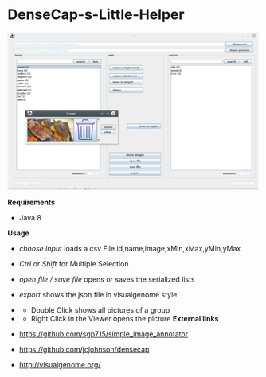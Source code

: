 # DenseCap-s-Little-Helper


![Screenshot](https://raw.githubusercontent.com/pscheich/DenseCap-s-Little-Helper/master/picture.png)

**Requirements**

 - Java 8

**Usage**

 - *choose input*   loads a csv File id,name,image,xMin,xMax,yMin,yMax
 - *Ctrl* or *Shift* for Multiple Selection
 - *open file / save file* opens or saves the serialized lists
 - *export* shows the json file in visualgenome style

 - * Double Click shows all pictures of a group
 - * Right Click in the Viewer opens the picture
**External links**

 - https://github.com/sgp715/simple_image_annotator
 - https://github.com/jcjohnson/densecap
 - http://visualgenome.org/
